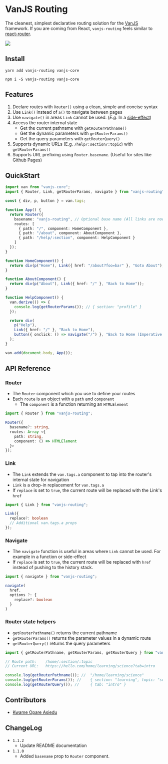 # VanJS Routing

The cleanest, simplest declarative routing solution for the [VanJS](https://vanjs.org/) framework. If you are coming
from React, `vanjs-routing` feels similar to [react-router](https://npmjs.org/package/react-router).

[![](https://img.shields.io/badge/Github-Star-blue)](https://github.com/kwameopareasiedu/vanjs-routing)

## Install

```shell
yarn add vanjs-routing vanjs-core
```

```shell
npm i -S vanjs-routing vanjs-core
```

## Features

1. Declare routes with `Router()` using a clean, simple and concise syntax
2. Use `Link()` instead of `a()` to navigate between pages
3. Use `navigate()` in areas `Link` cannot be used. (_E.g._ In a [side-effect](https://vanjs.org/tutorial#side-effect))
4. Access the router internal state
   - Get the current pathname with `getRouterPathname()`
   - Get the dynamic parameters with `getRouterParams()`
   - Get the query parameters with `getRouterQuery()`
5. Supports dynamic URLs (E.g. `/help/:section/:topic`) with `getRouterParams()`
6. Supports URL prefixing using `Router.basename`. (Useful for sites like Github Pages)

## QuickStart

```typescript
import van from "vanjs-core";
import { Router, Link, getRouterParams, navigate } from "vanjs-routing";

const { div, p, button } = van.tags;

function App() {
  return Router({
    basename: "vanjs-routing", // Optional base name (All links are now prefixed with '/vanjs-routing')
    routes: [
      { path: "/", component: HomeComponent },
      { path: "/about", component: AboutComponent },
      { path: "/help/:section", component: HelpComponent }
    ]
  });
}

function HomeComponent() {
  return div(p("Home"), Link({ href: "/about?foo=bar" }, "Goto About"), Link({ href: "/help/profile" }, "Goto Help"));
}

function AboutComponent() {
  return div(p("About"), Link({ href: "/" }, "Back to Home"));
}

function HelpComponent() {
  van.derive(() => {
    console.log(getRouterParams()); // { section: "profile" }
  });

  return div(
    p("Help"),
    Link({ href: "/" }, "Back to Home"),
    button({ onclick: () => navigate("/") }, "Back to Home (Imperative navigation)")
  );
}

van.add(document.body, App());
```

## API Reference

### Router

- The `Router` component which you use to define your routes
- Each `route` is an object with a `path` and `component`
  - The `component` is a function returning an `HTMLElement`

```typescript
import { Router } from "vanjs-routing";

Router({
  basename?: string,
  routes: Array <{
    path: string,
    component: () => HTMLElement
  }>
});
```

### Link

- The `Link` extends the `van.tags.a` component to tap into the router's internal state for navigation
- `Link` is a drop-in replacement for `van.tags.a`
- If `replace` is set to `true`, the current route will be replaced with the Link's `href`

```typescript
import { Link } from "vanjs-routing";

Link({
  replace?: boolean
  // Additional van.tags.a props
});
```

### Navigate

- The `navigate` function is useful in areas where `Link` cannot be used. For example in a function or side-effect
- If `replace` is set to `true`, the current route will be replaced with `href` instead of pushing to the history stack.

```typescript
import { navigate } from "vanjs-routing";

navigate(
  href,
  options ?: {
    replace?: boolean
  }
)
```

### Router state helpers

- `getRouterPathname()` returns the current pathname
- `getRouterParams()` returns the parameter values in a dynamic route
- `getRouterQuery()` returns the query parameters

```typescript
import { getRouterPathname, getRouterParams, getRouterQuery } from "vanjs-routing";

// Route path:    /home/:section/:topic
// Current URL:   https://hello.com/home/learning/science?tab=intro

console.log(getRouterPathname()); //  "/home/learning/science"
console.log(getRouterParams()); //    { section: "learning", topic: "science" }
console.log(getRouterQuery()); //     { tab: "intro" }
```

## Contributors

- [Kwame Opare Asiedu](https://github.com/kwameopareasiedu)

## ChangeLog

- `1.1.2`
  - Update README documentation
- `1.1.0`
  - Added `basename` prop to `Router` component.
